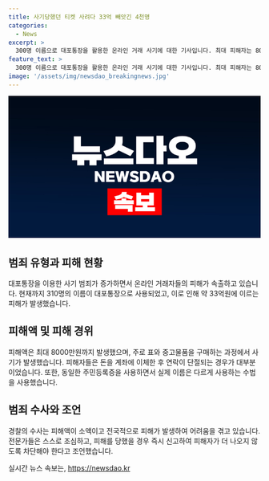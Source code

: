 ```yaml
---
title: 사기당했던 티켓 사려다 33억 빼앗긴 4천명
categories:
  - News
excerpt: >
  300명 이름으로 대포통장을 활용한 온라인 거래 사기에 대한 기사입니다. 최대 피해자는 8000만원으로 피해액은 33억에 이르며, 피해자들은 거래 후 연락이 두절되는 방식으로 사기를 당했습니다. 사기꾼들은 동일한 주민등록증을 이용하면서 이름을 바꾸어 안심시키는 수법을 사용하고, 피해액이 크지 않아 수사가 진척되지 않고 있습니다. 전문가들은 스스로 조심하고 피해를 당했을 경우 즉시 신고해야 한다고 조언했습니다.
feature_text: >
  300명 이름으로 대포통장을 활용한 온라인 거래 사기에 대한 기사입니다. 최대 피해자는 8000만원으로 피해액은 33억에 이르며, 피해자들은 거래 후 연락이 두절되는 방식으로 사기를 당했습니다. 사기꾼들은 동일한 주민등록증을 이용하면서 이름을 바꾸어 안심시키는 수법을 사용하고, 피해액이 크지 않아 수사가 진척되지 않고 있습니다. 전문가들은 스스로 조심하고 피해를 당했을 경우 즉시 신고해야 한다고 조언했습니다.
image: '/assets/img/newsdao_breakingnews.jpg'
---
```


<p><img src="/assets/img/newsdao_breakingnews.jpg" alt="firstkoreanews 속보" /></p>

<h2 data-ke-size="size26">범죄 유형과 피해 현황</h2>

<p data-ke-size="size16">대포통장을 이용한 사기 범죄가 증가하면서 온라인 거래자들의 피해가 속출하고 있습니다. 현재까지 310명의 이름이 대포통장으로 사용되었고, 이로 인해 약 33억원에 이르는 피해가 발생했습니다.</p>

<h2 data-ke-size="size26">피해액 및 피해 경위</h2>

<p data-ke-size="size16">피해액은 최대 8000만원까지 발생했으며, 주로 표와 중고물품을 구매하는 과정에서 사기가 발생했습니다. 피해자들은 돈을 계좌에 이체한 후 연락이 단절되는 경우가 대부분이었습니다. 또한, 동일한 주민등록증을 사용하면서 실제 이름은 다르게 사용하는 수법을 사용했습니다.</p>

<h2 data-ke-size="size26">범죄 수사와 조언</h2>

<p data-ke-size="size16">경찰의 수사는 피해액이 소액이고 전국적으로 피해가 발생하여 어려움을 겪고 있습니다. 전문가들은 스스로 조심하고, 피해를 당했을 경우 즉시 신고하여 피해자가 더 나오지 않도록 차단해야 한다고 조언했습니다.</p>
실시간 뉴스 속보는, <a href="https://newsdao.kr" rel="dofollow">https://newsdao.kr</a>


